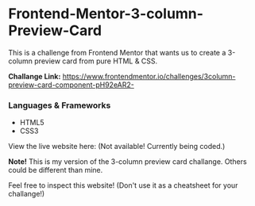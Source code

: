 # Frontend-Mentor-3-column-Preview-Card
This is a challenge from Frontend Mentor that wants us to create a 3-column preview card from pure HTML &amp; CSS.

**Challange Link:** https://www.frontendmentor.io/challenges/3column-preview-card-component-pH92eAR2-

### Languages & Frameworks
- HTML5
- CSS3

View the live website here: (Not available! Currently being coded.)

**Note!** This is my version of the 3-column preview card challange. Others could be different than mine.

Feel free to inspect this website! (Don't use it as a cheatsheet for your challange!)
